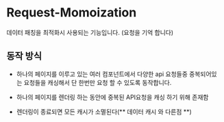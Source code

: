 # Request-Momoization

데이터 패칭을 최적화시 사용되는 기능입니다. (요청을 기억 합니다)

## 동작 방식

- 하나의 페이지를 이루고 있는 여러 컴포넌트에서 다양한 api 요청들중 중복되어있는 요청들을 캐싱해서
  단 한번만 요청 할 수 있도록 동작합니다.

- 하나의 페이지를 렌더링 하는 동안에 중복된 API요청을 캐싱 하기 위해 존재함

- 렌더링이 종료되면 모든 캐시가 소멸된다(** 데이터 캐시 와 다른점 **)
